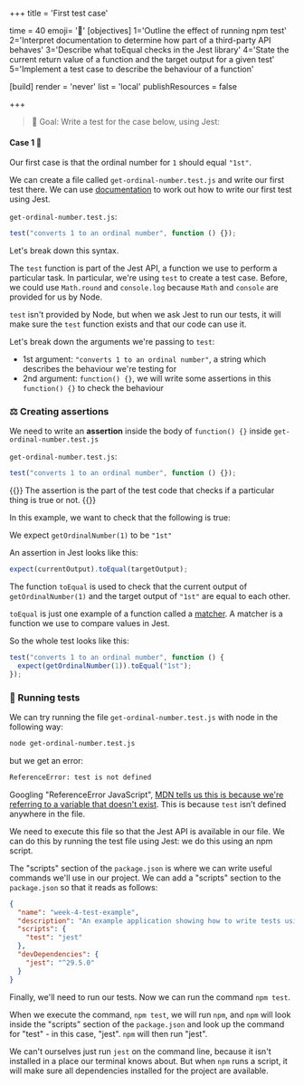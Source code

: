 +++
title = 'First test case'

time = 40
emoji= '💼'
[objectives]
    1='Outline the effect of running npm test'
    2='Interpret documentation to determine how part of a third-party API behaves'
    3='Describe what toEqual checks in the Jest library'
    4='State the current return value of a function and the target output for a given test'
    5='Implement a test case to describe the behaviour of a function'

[build]
  render = 'never'
  list = 'local'
  publishResources = false

+++

> 🎯 Goal: Write a test for the case below, using Jest:

#### Case 1 💼

Our first case is that the ordinal number for `1` should equal `"1st"`.

We can create a file called `get-ordinal-number.test.js` and write our first test there.
We can use [documentation](https://jestjs.io/docs/getting-started) to work out how to write our first test using Jest.

`get-ordinal-number.test.js`:

```js
test("converts 1 to an ordinal number", function () {});
```

Let's break down this syntax.

The `test` function is part of the Jest API, a function we use to perform a particular task.
In particular, we're using `test` to create a test case.
Before, we could use `Math.round` and `console.log` because `Math` and `console` are provided for us by Node.

`test` isn't provided by Node, but when we ask Jest to run our tests, it will make sure the `test` function exists and that our code can use it.

Let's break down the arguments we're passing to `test`:

- 1st argument: `"converts 1 to an ordinal number"`, a string which describes the behaviour we're testing for
- 2nd argument: `function() {}`, we will write some assertions in this `function() {}` to check the behaviour

### ⚖️ Creating assertions

We need to write an **assertion** inside the body of `function() {}` inside `get-ordinal-number.test.js`

`get-ordinal-number.test.js`:

```js
test("converts 1 to an ordinal number", function () {});
```

{{<note type="tip" title="Recall">}}
The assertion is the part of the test code that checks if a particular thing is true or not.
{{</note>}}

In this example, we want to check that the following is true:

We expect `getOrdinalNumber(1)` to be `"1st"`

An assertion in Jest looks like this:

```js
expect(currentOutput).toEqual(targetOutput);
```

The function `toEqual` is used to check that the current output of `getOrdinalNumber(1)` and the target output of `"1st"` are equal to each other.

`toEqual` is just one example of a function called a [matcher](https://jestjs.io/docs/using-matchers).
A matcher is a function we use to compare values in Jest.

So the whole test looks like this:

```js
test("converts 1 to an ordinal number", function () {
  expect(getOrdinalNumber(1)).toEqual("1st");
});
```

### 👟 Running tests

We can try running the file `get-ordinal-number.test.js` with node in the following way:

```bash
node get-ordinal-number.test.js
```

but we get an error:

```bash
ReferenceError: test is not defined
```

Googling "ReferenceError JavaScript", [MDN tells us this is because we're referring to a variable that doesn't exist](https://developer.mozilla.org/en-US/docs/Web/JavaScript/Reference/Global_Objects/ReferenceError). This is because `test` isn’t defined anywhere in the file.

We need to execute this file so that the Jest API is available in our file. We can do this by running the test file using Jest: we do this using an npm script.

The "scripts" section of the `package.json` is where we can write useful commands we'll use in our project. We can add a "scripts" section to the `package.json` so that it reads as follows:

```json {linenos=table,hl_lines=["4-6"],linenostart=1}
{
  "name": "week-4-test-example",
  "description": "An example application showing how to write tests using the jest framework",
  "scripts": {
    "test": "jest"
  },
  "devDependencies": {
    "jest": "^29.5.0"
  }
}
```

Finally, we'll need to run our tests.
Now we can run the command `npm test`.

When we execute the command, `npm test`, we will run `npm`, and `npm` will look inside the "scripts" section of the `package.json` and look up the command for "test" - in this case, "jest". `npm` will then run "jest".

We can't ourselves just run `jest` on the command line, because it isn't installed in a place our terminal knows about. But when `npm` runs a script, it will make sure all dependencies installed for the project are available.
